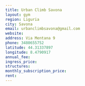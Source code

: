 ```yaml
---
title: Urban Climb Savona
layout: gym
region: Liguria
city: Savona
email: urbanclimbsavona@gmail.com
website: 
address: Via Mentana 9
phone: 3480655752
latitude: 44.31337897
longitude: 8.4790917
annual_fee: 
ingress_price: 
structures: 
monthly_subscription_price: 
rent: 
---
```



